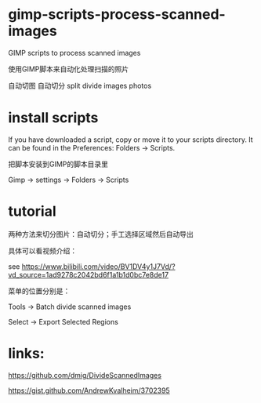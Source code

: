 # gimp-scripts-process-scanned-images

GIMP scripts to process scanned images

使用GIMP脚本来自动化处理扫描的照片


自动切图 自动切分 split divide images photos

# install scripts

If you have downloaded a script, copy or move it to your scripts directory. 
It can be found in the Preferences: Folders → Scripts.

把脚本安装到GIMP的脚本目录里

Gimp -> settings -> Folders -> Scripts

# tutorial

两种方法来切分图片：自动切分；手工选择区域然后自动导出

具体可以看视频介绍：

see https://www.bilibili.com/video/BV1DV4y1J7Vd/?vd_source=1ad9278c2042bd6f1a1b1d0bc7e8de17

菜单的位置分别是：

  Tools -> Batch divide scanned images

  Select -> Export Selected Regions


# links:

https://github.com/dmig/DivideScannedImages

https://gist.github.com/AndrewKvalheim/3702395
